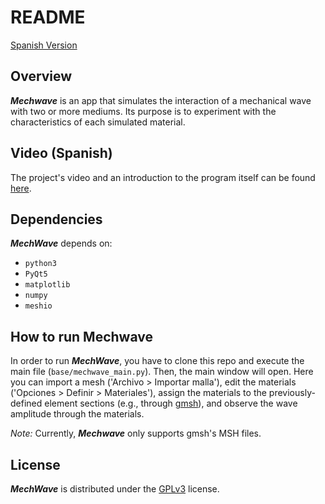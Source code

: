 # README
[Spanish Version](README_es.md)

## Overview

**_Mechwave_** is an app that simulates the interaction of a mechanical wave with two or more mediums. Its purpose is to experiment with the characteristics of each simulated material.

## Video (Spanish)
The project's video and an introduction to the program itself can be found [here](https://www.youtube.com/watch?v=lg9X_b6Rx4o).

## Dependencies
**_MechWave_** depends on:
- `python3`
- `PyQt5`
- `matplotlib`
- `numpy`
- `meshio`

## How to run Mechwave
In order to run **_MechWave_**, you have to clone this repo and execute the main file (`base/mechwave_main.py`). Then, the main window will open.
Here you can import a mesh ('Archivo >  Importar malla'), edit the materials ('Opciones > Definir > Materiales'), assign the materials to the previously-defined element sections (e.g., through [gmsh](http://gmsh.info/#Download)), and observe the wave amplitude through the materials. 

_Note:_ Currently, **_Mechwave_** only supports gmsh's MSH files.
 
## License
**_MechWave_** is distributed under the [GPLv3](http://www.gnu.org/licenses/gpl-3.0.html) license.
